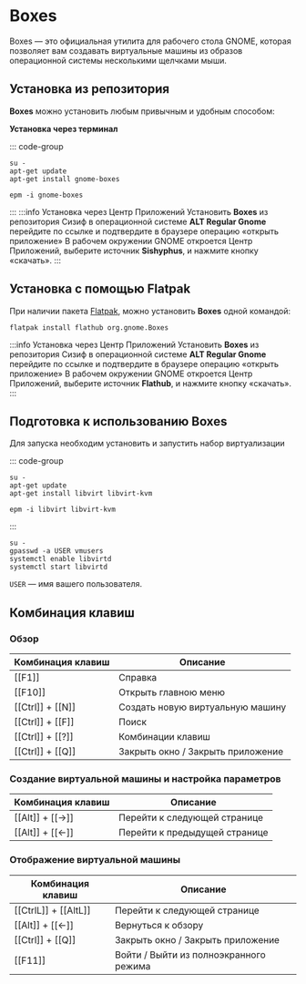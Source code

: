 # Boxes

Boxes — это официальная утилита для рабочего стола GNOME, которая позволяет вам создавать виртуальные машины из образов операционной системы несколькими щелчками мыши.

## Установка из репозитория

**Boxes** можно установить любым привычным и удобным способом:

**Установка через терминал**

::: code-group

```shell[apt-get]
su -
apt-get update
apt-get install gnome-boxes
```
```shell[epm]
epm -i gnome-boxes
```

:::
:::info Установка через Центр Приложений
Установить **Boxes** из репозитория Сизиф в операционной системе **ALT Regular Gnome** перейдите по ссылке [<Badge type="tip" text="установить Boxes" />](appstream://org.gnome.Boxes) и подтвердите в браузере операцию «открыть приложение»
В рабочем окружении GNOME откроется Центр Приложений, выберите источник **Sishyphus**, и нажмите кнопку «скачать». 
::: 

## Установка c помощью Flatpak

При наличии пакета [Flatpak](/flatpak), можно установить **Boxes** одной командой:

```shell
flatpak install flathub org.gnome.Boxes
```

:::info Установка через Центр Приложений
Установить **Boxes** из репозитория Сизиф в операционной системе **ALT Regular Gnome** перейдите по ссылке [<Badge type="tip" text="установить Boxes" />](appstream://org.gnome.Boxes) и подтвердите в браузере операцию «открыть приложение»
В рабочем окружении GNOME откроется Центр Приложений, выберите источник **Flathub**, и нажмите кнопку «скачать». 
::: 

## Подготовка к использованию Boxes

Для запуска необходим установить и запустить набор виртуализации

::: code-group

```shell[apt-get]
su -
apt-get update
apt-get install libvirt libvirt-kvm
```
```shell[epm]
epm -i libvirt libvirt-kvm
```

:::

```shell
su -
gpasswd -a USER vmusers
systemctl enable libvirtd
systemctl start libvirtd
```

`USER` — имя вашего пользователя.

## Комбинация клавиш

### Обзор 

| Комбинация клавиш |      Описание      | 
| ----------------- | ------------------ |
| [[F1]] | Справка |
| [[F10]] | Открыть главною меню |
| [[Ctrl]] + [[N]] | Создать новую виртуальную машину |
| [[Ctrl]] + [[F]] | Поиск |
| [[Ctrl]] + [[?]] | Комбинации клавиш |
| [[Ctrl]] + [[Q]] | Закрыть окно / Закрыть приложение |

### Создание виртуальной машины и настройка параметров

| Комбинация клавиш |      Описание      | 
| ----------------- | ------------------ |
| [[Alt]] + [[→]] | Перейти к следующей странице |
| [[Alt]] + [[←]] | Перейти к предыдущей странице |

### Отображение виртуальной машины

| Комбинация клавиш |      Описание      | 
| ----------------- | ------------------ |
| [[CtrlL]] + [[AltL]] | Перейти к следующей странице |
| [[Alt]] + [[←]] | Вернуться к обзору |
| [[Ctrl]] + [[Q]] | Закрыть окно / Закрыть приложение |
| [[F11]] | Войти / Выйти из полноэкранного режима |